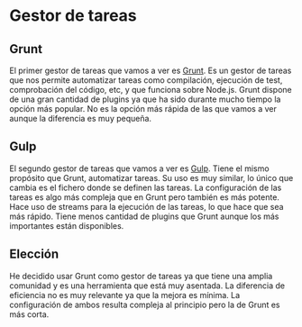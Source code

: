 # Gestor de tareas

## Grunt
El primer gestor de tareas que vamos a ver es [Grunt](https://gruntjs.com/). Es un gestor de tareas que nos permite automatizar tareas como compilación, ejecución de test, comprobación del código, etc, y que funciona sobre Node.js. Grunt dispone de una gran cantidad de plugins ya que ha sido durante mucho tiempo la opción más popular. No es la opción más rápida de las que vamos a ver aunque la diferencia es muy pequeña.

## Gulp
El segundo gestor de tareas que vamos a ver es [Gulp](https://gulpjs.com/). Tiene el mismo propósito que Grunt, automatizar tareas. Su uso es muy similar, lo único que cambia es el fichero donde se definen las tareas. La configuración de las tareas es algo más compleja que en Grunt pero también es más potente. Hace uso de streams para la ejecución de las tareas, lo que hace que sea más rápido. Tiene menos cantidad de plugins que Grunt aunque los más importantes están disponibles.

## Elección
He decidido usar Grunt como gestor de tareas ya que tiene una amplia comunidad y es una herramienta que está muy asentada. La diferencia de eficiencia no es muy relevante ya que la mejora es mínima. La configuración de ambos resulta compleja al principio pero la de Grunt es más corta. 